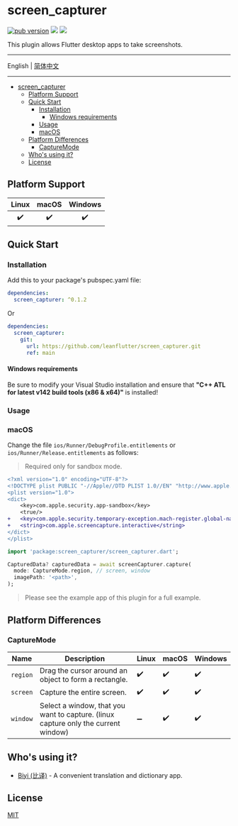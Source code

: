 # screen_capturer

[![pub version][pub-image]][pub-url] [![][discord-image]][discord-url] ![][visits-count-image] 

[pub-image]: https://img.shields.io/pub/v/screen_capturer.svg
[pub-url]: https://pub.dev/packages/screen_capturer

[discord-image]: https://img.shields.io/discord/884679008049037342.svg
[discord-url]: https://discord.gg/zPa6EZ2jqb

[visits-count-image]: https://img.shields.io/badge/dynamic/json?label=Visits%20Count&query=value&url=https://api.countapi.xyz/hit/leanflutter.screen_capturer/visits

This plugin allows Flutter desktop apps to take screenshots.

---

English | [简体中文](./README-ZH.md)

---

<!-- START doctoc generated TOC please keep comment here to allow auto update -->
<!-- DON'T EDIT THIS SECTION, INSTEAD RE-RUN doctoc TO UPDATE -->

- [screen_capturer](#screen_capturer)
  - [Platform Support](#platform-support)
  - [Quick Start](#quick-start)
    - [Installation](#installation)
      - [Windows requirements](#windows-requirements)
    - [Usage](#usage)
    - [macOS](#macos)
  - [Platform Differences](#platform-differences)
    - [CaptureMode](#capturemode)
  - [Who's using it?](#whos-using-it)
  - [License](#license)

<!-- END doctoc generated TOC please keep comment here to allow auto update -->

## Platform Support

| Linux | macOS | Windows |
| :---: | :---: | :-----: |
|   ✔️   |   ✔️   |    ✔️    |

## Quick Start

### Installation

Add this to your package's pubspec.yaml file:

```yaml
dependencies:
  screen_capturer: ^0.1.2
```

Or

```yaml
dependencies:
  screen_capturer:
    git:
      url: https://github.com/leanflutter/screen_capturer.git
      ref: main
```

#### Windows requirements

Be sure to modify your Visual Studio installation and ensure that **"C++ ATL for latest v142 build tools (x86 & x64)"** is installed!

### Usage

### macOS

Change the file `ios/Runner/DebugProfile.entitlements` or `ios/Runner/Release.entitlements` as follows:

> Required only for sandbox mode.

```diff
<?xml version="1.0" encoding="UTF-8"?>
<!DOCTYPE plist PUBLIC "-//Apple//DTD PLIST 1.0//EN" "http://www.apple.com/DTDs/PropertyList-1.0.dtd">
<plist version="1.0">
<dict>
	<key>com.apple.security.app-sandbox</key>
	<true/>
+	<key>com.apple.security.temporary-exception.mach-register.global-name</key>
+	<string>com.apple.screencapture.interactive</string>
</dict>
</plist>
```

```dart
import 'package:screen_capturer/screen_capturer.dart';

CapturedData? capturedData = await screenCapturer.capture(
  mode: CaptureMode.region, // screen, window
  imagePath: '<path>',
);
```

> Please see the example app of this plugin for a full example.

## Platform Differences

### CaptureMode

| Name     | Description                                                                        | Linux | macOS | Windows |
| -------- | ---------------------------------------------------------------------------------- | ----- | ----- | ------- |
| `region` | Drag the cursor around an object to form a rectangle.                              | ✔️     | ✔️     | ✔️       |
| `screen` | Capture the entire screen.                                                         | ✔️     | ✔️     | ✔️       |
| `window` | Select a window, that you want to capture. (linux capture only the current window) | ➖     | ✔️     | ✔️       |

## Who's using it?

- [Biyi (比译)](https://biyidev.com/) - A convenient translation and dictionary app.

## License

[MIT](./LICENSE)
